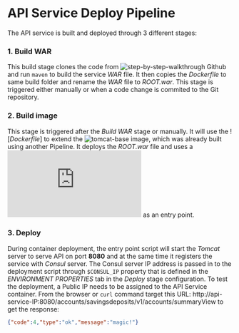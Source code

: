 # API Service Deploy Pipeline
The API service is built and deployed through 3 different stages:
### **1. Build WAR**
  This build stage clones the code from ![step-by-step-walkthrough Github](https://github.com/containers-a8/step-by-step-walkthrough.git)
  and run `maven` to build the service _WAR_ file. It then copies the _Dockerfile_ to same build folder and rename the _WAR_ file to _ROOT.war_.
  This stage is triggered either manually or when a code change is commited to the Git repository.
### **2. Build image**
  This stage is triggered after the _Build WAR_ stage or manually. It will use the ![_Dockerfile_] to extend
  the ![_tomcat-base_ image](https://github.com/containers-a8/docker-base-image-one-step/blob/master/wdp/Dockerfile), which 
  was already built using another Pipeline.
  It deploys the _ROOT.war_ file and uses a ![_wrapper script_](https://github.com/containers-a8/docker-base-image-one-step/blob/master/wdp/catalina-wrapper.sh) as an entry point.
### **3. Deploy**
  During container deployment, the entry point script will start the _Tomcat_ server to serve API on port **8080** and at the same time
  it registers the service with _Consul_ server.
  The Consul server IP address is passed in to the deployment script through `$CONSUL_IP` property that is defined in the _ENVIRONMENT PROPERTIES_ tab in the *Deploy* stage configuration.
  To test the deployment, a Public IP needs to be assigned to the API Service container. From the browser or `curl` command target this URL:
  http://api-service-IP:8080/accounts/savingsdeposits/v1/accounts/summaryView to get the response:
  ```json
  {"code":4,"type":"ok","message":"magic!"}
  ```
  
